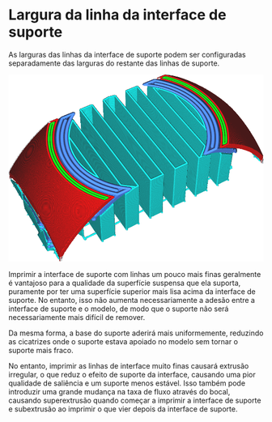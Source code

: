 Largura da linha da interface de suporte
====
As larguras das linhas da interface de suporte podem ser configuradas separadamente das larguras do restante das linhas de suporte.

<!--screenshot {
"image_path": "support_roof_line_width.png",
"models": [
    {
        "script": "trash_bin_lid.scad",
        "transformation": ["scale(0.5)"]
    }
],
"camera_position": [-47, 79, 110],
"settings": {
    "support_enable": true,
    "support_roof_enable": true,
    "support_roof_line_width": 0.8
},
"layer": 192,
"colours": 64
}-->
![As linhas da interface de suporte são mais largas do que o restante das linhas de suporte](../images/support_roof_line_width.png)

Imprimir a interface de suporte com linhas um pouco mais finas geralmente é vantajoso para a qualidade da superfície suspensa que ela suporta, puramente por ter uma superfície superior mais lisa acima da interface de suporte. No entanto, isso não aumenta necessariamente a adesão entre a interface de suporte e o modelo, de modo que o suporte não será necessariamente mais difícil de remover.

Da mesma forma, a base do suporte aderirá mais uniformemente, reduzindo as cicatrizes onde o suporte estava apoiado no modelo sem tornar o suporte mais fraco.

No entanto, imprimir as linhas de interface muito finas causará extrusão irregular, o que reduz o efeito de suporte da interface, causando uma pior qualidade de saliência e um suporte menos estável. Isso também pode introduzir uma grande mudança na taxa de fluxo através do bocal, causando superextrusão quando começar a imprimir a interface de suporte e subextrusão ao imprimir o que vier depois da interface de suporte.